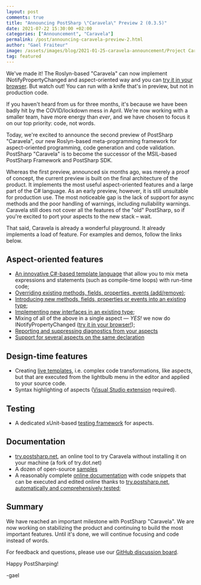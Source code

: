 ```yaml
---
layout: post 
comments: true
title: "Announcing PostSharp \"Caravela\" Preview 2 (0.3.5)"
date: 2021-07-22 15:30:00 +02:00
categories: ["Announcement", "Caravela"]
permalink: /post/announcing-caravela-preview-2.html
author: "Gael Fraiteur"
image: /assets/images/blog/2021-01-25-caravela-announcement/Project Caravela 1.png
tag: featured
---
```


We've made it! The Roslyn-based "Caravela" can now implement INotifyPropertyChanged and aspect-oriented way and you can [try it in your browser](https://try.postsharp.net/#inpc). But watch out! You can run with a knife that's in preview, but not in production code.

If you haven't heard from us for three months, it's because we have been badly hit by the COVID/lockdown mess in April. We're now working with a smaller team, have more energy than _ever_, and we have chosen to focus it on our top priority: code, not words.

Today, we're excited to announce the second preview of PostSharp "Caravela", our new Roslyn-based meta-programming framework for aspect-oriented programming, code generation and code validation. PostSharp "Caravela" is to become the successor of the MSIL-based PostSharp Framework and PostSharp SDK.

Whereas the first preview, announced six months ago, was merely a proof of concept, the current preview is built on the final architecture of the product. It implements the most useful aspect-oriented features and a large part of the C# language. As an early preview, however, it is still unsuitable for production use. The most noticeable gap is the lack of support for async methods and the poor handling of warnings, including nullability warnings. Caravela still does not cover all the features of the "old" PostSharp, so if you're excited to port your aspects to the new stack &ndash; wait.

That said, Caravela is already a wonderful playground. It already implements a load of feature. For examples and demos, follow the links below.

## Aspect-oriented features

- [An innovative C#-based template language](https://doc.postsharp.net/caravela/aspects/templates) that allow you to mix meta expressions and statements (such as compile-time loops) with run-time code;
- [Overriding existing methods, fields, properties, events (add/remove)](https://doc.postsharp.net/caravela/aspects/simple-aspects/simple-aspects);
- [Introducing new methods, fields, properties or events into an existing type](https://doc.postsharp.net/caravela/aspects/advising/introducing-members);
- [Implementing new interfaces in an existing type](https://doc.postsharp.net/caravela/aspects/advising/implementing-interfaces);
- Mixing of all of the above in a single aspect &mdash; _YES!_ we now do INotifyPropertyChanged ([try it in your browser!](https://try.postsharp.net/#inpc));
- [Reporting and suppressing diagnostics from your aspects](https://doc.postsharp.net/caravela/aspects/diagnostics)
- [Support for several aspects on the same declaration](https://doc.postsharp.net/caravela/aspects/ordering)

## Design-time features

- Creating [live templates](https://doc.postsharp.net/caravela/aspects/creating-live-template), i.e. complex code transformations, like aspects, but that are executed from the lightbulb menu in the editor and applied to your source code.
- Syntax highlighting of aspects ([Visual Studio extension](https://marketplace.visualstudio.com/items?itemName=PostSharpTechnologies.caravela) required).

## Testing

  -  A dedicated xUnit-based [testing framework](https://doc.postsharp.net/caravela/aspects/testing/testing) for aspects.

## Documentation
  
- [try.postsharp.net](https://try.postsharp.net/), an online tool to try Caravela without installing it on your machine (a fork of try.dot.net)
- A dozen of open-source [samples](https://github.com/postsharp/Caravela.Samples)
- A reasonably complete [online documentation](https://doc.postsharp.net/caravela) with code snippets that can be executed and edited online thanks to [try.postsharp.net](https://try.postsharp.net/),
[automatically and comprehensively tested](https://github.com/postsharp/Caravela/tree/master/code/Caravela.Documentation.SampleCode.AspectFramework);

## Summary

We have reached an important milestone with PostSharp "Caravela". We are now working on stabilizing the product and continuing to build the most important features. Until it's done, we will continue focusing and code instead of words.

For feedback and questions, please use our [GitHub discussion board](https://github.com/postsharp/Caravela/discussions).

Happy PostSharping!

-gael
